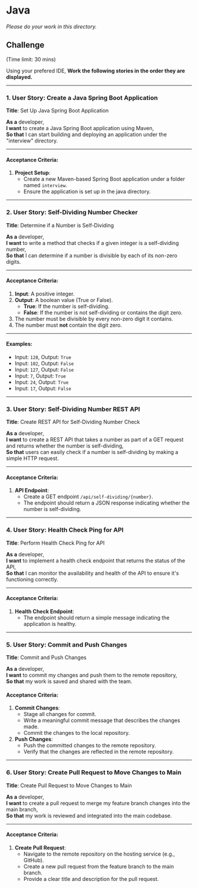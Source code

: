 # Java 
*Please do your work in this directory.*

## Challenge 
(Time limit: 30 mins)

Using your prefered IDE, **Work the following stories in the order they are displayed.**

---

### 1. User Story: Create a Java Spring Boot Application

**Title**: Set Up Java Spring Boot Application

**As a** developer,  
**I want** to create a Java Spring Boot application using Maven,  
**So that** I can start building and deploying an application under the "interview" directory.

---

#### **Acceptance Criteria**:

1. **Project Setup**:
   - Create a new Maven-based Spring Boot application under a folder named `interview`.
   - Ensure the application is set up in the java directory.

---

### 2. User Story: Self-Dividing Number Checker

**Title**: Determine if a Number is Self-Dividing

**As a** developer,  
**I want** to write a method that checks if a given integer is a self-dividing number,  
**So that** I can determine if a number is divisible by each of its non-zero digits.

---

#### **Acceptance Criteria**:
1. **Input**: A positive integer.
2. **Output**: A boolean value (True or False).
   - **True**: If the number is self-dividing.
   - **False**: If the number is not self-dividing or contains the digit zero.
3. The number must be divisible by every non-zero digit it contains.
4. The number must **not** contain the digit zero.

---

#### **Examples**:
   - Input: `128`, Output: `True`
   - Input: `102`, Output: `False`
   - Input: `127`, Output: `False`
   - Input: `7`, Output: `True`
   - Input: `24`, Output: `True`
   - Input: `17`, Output: `False`

---

### 3. User Story: Self-Dividing Number REST API

**Title**: Create REST API for Self-Dividing Number Check

**As a** developer,  
**I want** to create a REST API that takes a number as part of a GET request and returns whether the number is self-dividing,  
**So that** users can easily check if a number is self-dividing by making a simple HTTP request.

---

#### **Acceptance Criteria**:
1. **API Endpoint**:
   - Create a GET endpoint `/api/self-dividing/{number}`.
   - The endpoint should return a JSON response indicating whether the number is self-dividing.

---

### 4. User Story: Health Check Ping for API

**Title**: Perform Health Check Ping for API

**As a** developer,  
**I want** to implement a health check endpoint that returns the status of the API,  
**So that** I can monitor the availability and health of the API to ensure it's functioning correctly.

---

#### **Acceptance Criteria**:
1. **Health Check Endpoint**:
   - The endpoint should return a simple message indicating the application is healthy.

---

### 5. User Story: Commit and Push Changes
**Title**: Commit and Push Changes

**As a** developer,  
**I want** to commit my changes and push them to the remote repository,  
**So that** my work is saved and shared with the team.  

#### **Acceptance Criteria**:
1. **Commit Changes**:
    - Stage all changes for commit.
    - Write a meaningful commit message that describes the changes made.
    - Commit the changes to the local repository.
2. **Push Changes**:
    - Push the committed changes to the remote repository.
    - Verify that the changes are reflected in the remote repository.

---

### 6. User Story: Create Pull Request to Move Changes to Main

**Title**: Create Pull Request to Move Changes to Main

**As a** developer,  
**I want** to create a pull request to merge my feature branch changes into the main branch,  
**So that** my work is reviewed and integrated into the main codebase.

---

#### **Acceptance Criteria**:

1. **Create Pull Request**:
   - Navigate to the remote repository on the hosting service (e.g., GitHub).
   - Create a new pull request from the feature branch to the main branch.
   - Provide a clear title and description for the pull request.
